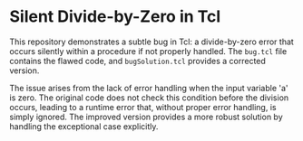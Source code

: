 # Silent Divide-by-Zero in Tcl

This repository demonstrates a subtle bug in Tcl: a divide-by-zero error that occurs silently within a procedure if not properly handled.  The `bug.tcl` file contains the flawed code, and `bugSolution.tcl` provides a corrected version.

The issue arises from the lack of error handling when the input variable 'a' is zero. The original code does not check this condition before the division occurs, leading to a runtime error that, without proper error handling, is simply ignored. The improved version provides a more robust solution by handling the exceptional case explicitly.
